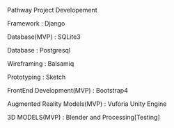Pathway Project Developement

Framework : Django

Database(MVP)  : SQLite3

Database :  Postgresql

Wireframing : Balsamiq

Prototyping : Sketch 

FrontEnd Development(MVP) : Bootstrap4  

Augmented Reality Models(MVP) : Vuforia Unity Engine
   
3D MODELS(MVP) : Blender and Processing[Testing]
 

